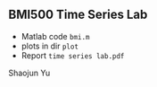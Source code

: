 ## BMI500 Time Series Lab

- Matlab code `bmi.m`
- plots in dir `plot`
- Report `time series lab.pdf`  


Shaojun Yu
